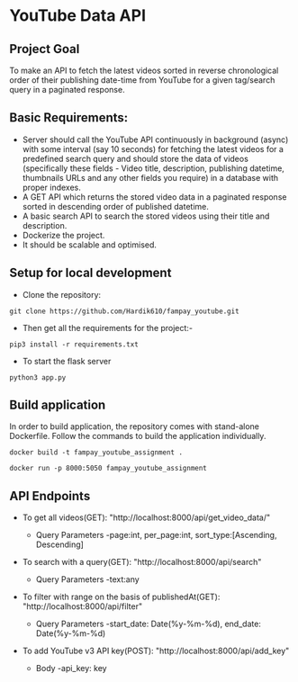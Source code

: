 # YouTube Data API

## Project Goal

To make an API to fetch the latest videos sorted in reverse chronological order of their publishing date-time from YouTube for a given tag/search query in a paginated response.

## Basic Requirements:

- Server should call the YouTube API continuously in background (async) with some interval (say 10 seconds) for fetching the latest videos for a predefined search query and should store the data of videos (specifically these fields - Video title, description, publishing datetime, thumbnails URLs and any other fields you require) in a database with proper indexes.
- A GET API which returns the stored video data in a paginated response sorted in descending order of published datetime.
- A basic search API to search the stored videos using their title and description.
- Dockerize the project.
- It should be scalable and optimised.

## Setup for local development
- Clone the repository:
```
git clone https://github.com/Hardik610/fampay_youtube.git
```
- Then get all the requirements for the project:- 
```
pip3 install -r requirements.txt
```
- To start the flask server
```
python3 app.py
```

## Build application
In order to build application, the repository comes with stand-alone Dockerfile. Follow the commands to build the application individually.
```
docker build -t fampay_youtube_assignment .
```
```
docker run -p 8000:5050 fampay_youtube_assignment
```

## API Endpoints
* To get all videos(GET): "http://localhost:8000/api/get_video_data/"
    * Query Parameters -page:int, per_page:int, sort_type:[Ascending, Descending]

* To search with a query(GET): "http://localhost:8000/api/search"
    * Query Parameters -text:any

* To filter with range on the basis of publishedAt(GET): "http://localhost:8000/api/filter"
    * Query Parameters -start_date: Date(%y-%m-%d), end_date: Date(%y-%m-%d)

* To add YouTube v3 API key(POST): "http://localhost:8000/api/add_key"
    * Body -api_key: key
   
